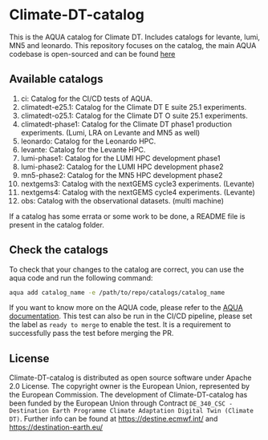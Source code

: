 # Climate-DT-catalog

This is the AQUA catalog for Climate DT. Includes catalogs for levante, lumi, MN5 and leonardo.
This repository focuses on the catalog, the main AQUA codebase is open-sourced and can be found [here](https://github.com/DestinE-Climate-DT/AQUA)
## Available catalogs

1. ci: Catalog for the CI/CD tests of AQUA.
2. climatedt-e25.1: Catalog for the Climate DT E suite 25.1 experiments.
3. climatedt-o25.1: Catalog for the Climate DT O suite 25.1 experiments.
4. climatedt-phase1: Catalog for the Climate DT phase1 production experiments. (Lumi, LRA on Levante and MN5 as well)
5. leonardo: Catalog for the Leonardo HPC.
6. levante: Catalog for the Levante HPC.
7. lumi-phase1: Catalog for the LUMI HPC development phase1
8. lumi-phase2: Catalog for the LUMI HPC development phase2
9. mn5-phase2: Catalog for the MN5 HPC development phase2
10. nextgems3: Catalog with the nextGEMS cycle3 experiments. (Levante)
11. nextgems4: Catalog with the nextGEMS cycle4 experiments. (Levante)
12. obs: Catalog with the observational datasets. (multi machine)

If a catalog has some errata or some work to be done, a README file is present in the catalog folder.

## Check the catalogs

To check that your changes to the catalog are correct, you can use the aqua code and run the following command:

```bash
aqua add catalog_name -e /path/to/repo/catalogs/catalog_name
```

If you want to know more on the AQUA code, please refer to the [AQUA documentation](https://aqua.readthedocs.io/en/latest/index.html).
This test can also be run in the CI/CD pipeline, please set the label as `ready to merge` to enable the test.
It is a requirement to successfully pass the test before merging the PR.

## License

Climate-DT-catalog is distributed as open source software under Apache 2.0 License. The copyright owner is the European Union, represented by the European Commission. The development of Climate-DT-catalog has been funded by the European Union through Contract `DE_340_CSC - Destination Earth Programme Climate Adaptation Digital Twin (Climate DT)`. Further info can be found at https://destine.ecmwf.int/ and https://destination-earth.eu/